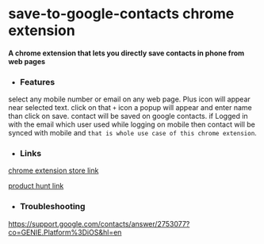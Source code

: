 # save-to-google-contacts chrome extension
#### A chrome extension that lets you directly save contacts in phone from web pages
* ### Features
select any mobile number or email on any web page. Plus icon will appear near selected text.
click on that  `+` icon a popup will appear and enter name than click on save.
contact will be saved on google contacts. if Logged in with the email which user used while logging on mobile then contact will be synced with mobile and `that is whole use case of this chrome extension`.

* ### Links
[chrome extension store link](https://chrome.google.com/webstore/detail/save-to-google-contacts/ofifhemkgcbeneclidajibkcjllgmjfp "chrome extension store link")

[product hunt link](https://www.producthunt.com/posts/save-to-google-contacts)


* ### Troubleshooting
https://support.google.com/contacts/answer/2753077?co=GENIE.Platform%3DiOS&hl=en
